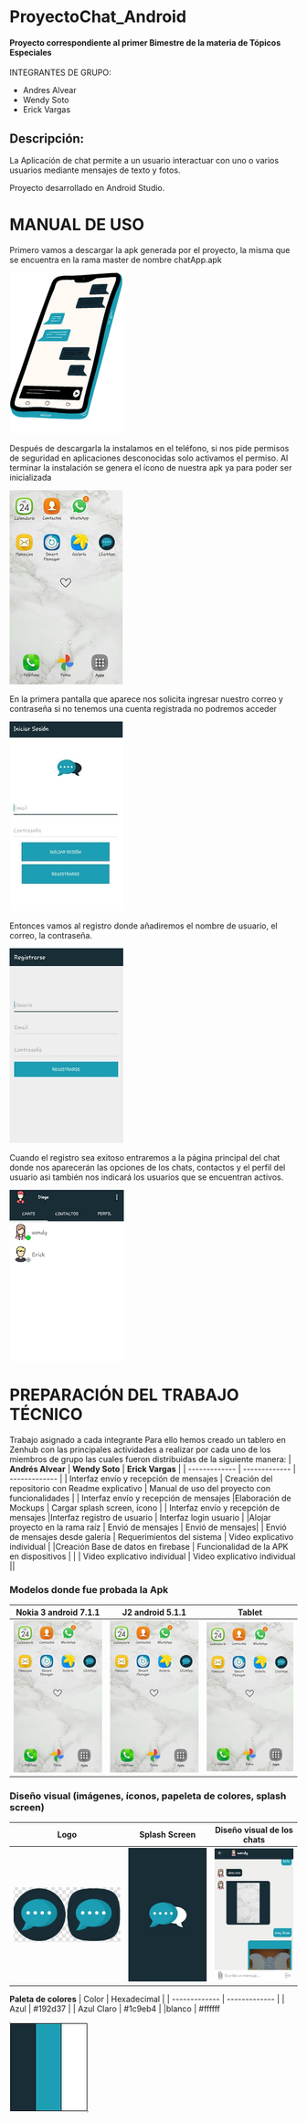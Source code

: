 
# ProyectoChat_Android
 #### Proyecto correspondiente al primer Bimestre de la materia de Tópicos Especiales
INTEGRANTES DE GRUPO:
- Andres Alvear
- Wendy Soto
- Erick Vargas

## Descripción:
La Aplicación de chat permite a un usuario interactuar con uno o varios usuarios mediante mensajes de texto y fotos.

Proyecto desarrollado en Android Studio.

# MANUAL DE USO
Primero vamos a descargar la apk generada por el proyecto, la misma que se encuentra en la rama master de nombre chatApp.apk
 
![myimage-alt-tag](https://github.com/wendysoto/ProyectoChat_Android/blob/master/images/app_c.png)

Después de descargarla la instalamos en el teléfono, si nos pide permisos de seguridad en aplicaciones desconocidas solo activamos el permiso.
Al terminar la instalación se genera el ícono de nuestra apk ya para poder ser inicializada 

![myimage-alt-tag](https://github.com/wendysoto/ProyectoChat_Android/blob/master/images/pantalla.jpeg)

En la primera pantalla que aparece nos solicita ingresar nuestro correo y contraseña si no tenemos una cuenta registrada no podremos acceder

![myimage-alt-tag](https://github.com/wendysoto/ProyectoChat_Android/blob/master/images/login.jpeg) 

Entonces vamos al registro donde añadiremos el nombre de usuario, el correo, la contraseña.

![myimage-alt-tag](https://github.com/wendysoto/ProyectoChat_Android/blob/master/images/register.jpeg) 

Cuando el registro sea exitoso entraremos a la página principal del chat donde nos aparecerán las opciones de los chats, contactos y el perfil del usuario asi también nos indicará los usuarios que se encuentran activos.

![myimage-alt-tag](https://github.com/wendysoto/ProyectoChat_Android/blob/master/images/chats.jpeg) 

# PREPARACIÓN DEL TRABAJO TÉCNICO

 Trabajo asignado a cada integrante
Para ello hemos creado un tablero en Zenhub con las principales actividades a realizar por cada uno de los miembros de grupo las cuales fueron distribuidas de la siguiente manera:
| **Andrés Alvear** | **Wendy Soto** | **Erick Vargas** |
| ------------- | ------------- | ------------- |
| 	Interfaz envío y recepción de mensajes  |	Creación del repositorio con Readme explicativo |  Manual de uso del proyecto con funcionalidades |
|  Interfaz envío y recepción de mensajes  |Elaboración de Mockups  | 	Cargar splash screen, ícono  |
| Interfaz envío y recepción de mensajes |Interfaz registro de usuario | Interfaz login usuario |
|Alojar proyecto en la rama raíz | Envió de mensajes | Envió de mensajes|
| Envió de mensajes desde galería | Requerimientos del sistema |	Video explicativo individual |
|Creación Base de datos en firebase | Funcionalidad de la APK en dispositivos | |
| Video explicativo individual |   Video explicativo individual ||



### Modelos donde fue probada la Apk
| **Nokia 3 android 7.1.1** | **J2 android 5.1.1** | **Tablet** |
| ------------- | ------------- | ------------- |
| 	![myimage-alt-tag](https://github.com/wendysoto/ProyectoChat_Android/blob/master/images/pantalla.jpeg)  |	![myimage-alt-tag](https://github.com/wendysoto/ProyectoChat_Android/blob/master/images/pantalla.jpeg) |  ![myimage-alt-tag](https://github.com/wendysoto/ProyectoChat_Android/blob/master/images/pantalla.jpeg)  |


### Diseño visual (imágenes, íconos, papeleta de colores, splash screen)
| **Logo** | **Splash Screen** | **Diseño visual de los chats** |
| ------------- | ------------- | ------------- |
| 	![myimage-alt-tag](https://github.com/wendysoto/ProyectoChat_Android/blob/master/images/icon.JPG)|	![myimage-alt-tag](https://github.com/wendysoto/ProyectoChat_Android/blob/master/images/splash.jpeg)|![myimage-alt-tag](https://github.com/wendysoto/ProyectoChat_Android/blob/master/images/message.jpeg)|









**Paleta de colores**
| Color | Hexadecimal |
| ------------- | ------------- |
| Azul  | #192d37  |
| Azul Claro | #1c9eb4  |
|blanco | #ffffff

![myimage-alt-tag](https://github.com/wendysoto/ProyectoChat_Android/blob/master/images/paleta.JPG) 

